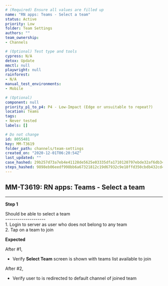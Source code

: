 ```yaml
---
# (Required) Ensure all values are filled up
name: "RN apps: Teams - Select a team"
status: Active
priority: Low
folder: Team Settings
authors: ""
team_ownership: 
- Channels

# (Optional) Test type and tools
cypress: N/A
detox: Update
mmctl: null
playwright: null
rainforest: 
- N/A
manual_test_environments: 
- Mobile

# (Optional)
component: null
priority_p1_to_p4: P4 - Low-Impact (Edge or unsuitable to repeat?)
location: Teams
tags: 
- Never tested
labels: []

# Do not change
id: 8055481
key: MM-T3619
folder_path: channels/team-settings
created_on: "2020-12-01T06:20:54Z"
last_updated: ""
case_hashed: 29b257d73a7eb4e41128de5625e03335dfa1710120797ebde32af6db340dc3c7d4b8342b6bae9d98d8eee9c7c85bb525
steps_hashed: 9898eb06eedf998bb6a67321812c19d67932c9e18ffd350cbdb432cd4fd2b42dee33b3f79ba9d64d8260fbfcc98b5b9b
---
```


## MM-T3619: RN apps: Teams - Select a team

---

**Step 1**

Should be able to select a team\
\--------------------\
1\. Login to server as user who does not belong to any team\
2\. Tap on a team to join

**Expected**

After #1,

- Verify **Select Team** screen is shown with teams list available to join

After #2,

- Verify user to is redirected to default channel of joined team
